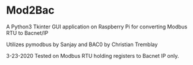 # Mod2Bac
A Python3 Tkinter GUI application on Raspberry Pi for converting Modbus RTU to Bacnet/IP

Utilizes pymodbus by Sanjay and BAC0 by Christian Tremblay

3-23-2020 Tested on Modbus RTU holding registers to Bacnet IP only.
